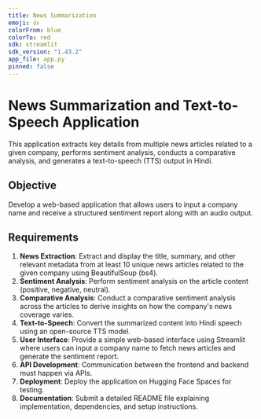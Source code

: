 ```yaml
---
title: News Summarization
emoji: 👍
colorFrom: blue
colorTo: red
sdk: streamlit
sdk_version: "1.43.2"
app_file: app.py
pinned: false
---
```

# News Summarization and Text-to-Speech Application

This application extracts key details from multiple news articles related to a given company, performs sentiment analysis, conducts a comparative analysis, and generates a text-to-speech (TTS) output in Hindi.

## Objective

Develop a web-based application that allows users to input a company name and receive a structured sentiment report along with an audio output.

## Requirements

1. **News Extraction**: Extract and display the title, summary, and other relevant metadata from at least 10 unique news articles related to the given company using BeautifulSoup (bs4).
2. **Sentiment Analysis**: Perform sentiment analysis on the article content (positive, negative, neutral).
3. **Comparative Analysis**: Conduct a comparative sentiment analysis across the articles to derive insights on how the company's news coverage varies.
4. **Text-to-Speech**: Convert the summarized content into Hindi speech using an open-source TTS model.
5. **User Interface**: Provide a simple web-based interface using Streamlit where users can input a company name to fetch news articles and generate the sentiment report.
6. **API Development**: Communication between the frontend and backend must happen via APIs.
7. **Deployment**: Deploy the application on Hugging Face Spaces for testing.
8. **Documentation**: Submit a detailed README file explaining implementation, dependencies, and setup instructions.